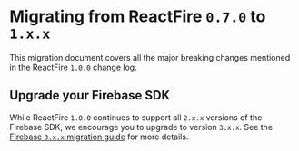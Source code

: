 # Migrating from ReactFire `0.7.0` to `1.x.x`

This migration document covers all the major breaking changes mentioned in the [ReactFire `1.0.0`
change log](https://github.com/firebase/reactfire/releases/tag/v1.0.0).


## Upgrade your Firebase SDK

While ReactFire `1.0.0` continues to support all `2.x.x` versions of the Firebase SDK, we encourage
you to upgrade to version `3.x.x`. See the [Firebase `3.x.x` migration
guide](https://firebase.google.com/support/guides/firebase-web) for more details.
